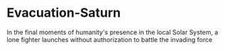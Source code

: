 # Evacuation-Saturn
 In the final moments of humanity's presence in the local Solar System, a lone fighter launches without authorization to battle the invading force
